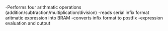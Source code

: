 -Performs four arithmatic operations (addition/subtraction/multiplication/division)
-reads serial infix format aritmatic expression into BRAM
-converts infix format to postfix
-expression evaluation and output 
